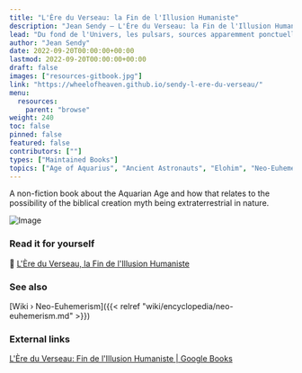 ```yaml
---
title: "L'Ère du Verseau: la Fin de l'Illusion Humaniste"
description: "Jean Sendy — L'Ère du Verseau: la Fin de l'Illusion Humaniste (1970)"
lead: "Du fond de l'Univers, les pulsars, sources apparemment ponctuelles, envoient des \"giclées\" de fréquences stables, dont le tracé apprait semblabe à celui des ondes qu'émet le cerveau et que transcrivent les encéphalogrammes. Dans cet Univers où tout est rayonnement, ondes et fréquences, l'honnête homme perd pied. Le live de Jean Sendy constitue d'une part un guide à travers les embûches des données scientifiquesqui bouleversent l'Univers rassurant d'hier et, de l'autre, une exploration des conséquences que ces ouvertures nouvelles ont sur la place de l'Homme dans l'Univers. L'homme peut-il continuer à être un 'produit de série, issue de n'importe quel couple qui procréait en pensant à autre chose, ou allons-nous être constraints de ne tenir pour 'homme', que le produit raisonné d'un couple conscient, qui l'aura conçu, élévé et façonné comme une oeuvre d'art? Toutes les idées reçues sont à reprendre de fond en comble. C'est la fin de la rassurante illusion humaniste. La réponse aux questions posées, la solution aux problèmes qui nous menacent, Jean Sendy ne l'espère que 'venant des cieux' -de ces cieux où la science d'aujourd'hui redécouvre les 'innombrables mondes habités' dont le Moyen-Âge affirmait l'existence, et dont il tirait la certitude des textes de la Tradition."
author: "Jean Sendy"
date: 2022-09-20T00:00:00+00:00
lastmod: 2022-09-20T00:00:00+00:00
draft: false
images: ["resources-gitbook.jpg"]
link: "https://wheelofheaven.github.io/sendy-l-ere-du-verseau/"
menu:
  resources:
    parent: "browse"
weight: 240
toc: false
pinned: false
featured: false
contributors: [""]
types: ["Maintained Books"]
topics: ["Age of Aquarius", "Ancient Astronauts", "Elohim", "Neo-Euhemerism", "Precession"]
---
```


A non-fiction book about the Aquarian Age and how that relates to the possibility of the biblical creation myth being extraterrestrial in nature.

![Image](images/l-ere-du-verseau-book.jpg "L'Ère du Verseau, 1970 — Jean Sendy")

### Read it for yourself

📖  [L\'Ère du Verseau, la Fin de l\'Illusion Humaniste](https://wheelofheaven.github.io/sendy-l-ere-du-verseau/)

### See also

[Wiki › Neo-Euhemerism]({{< relref "wiki/encyclopedia/neo-euhemerism.md" >}})</br>

### External links

[L\'Ère du Verseau: Fin de l\'Illusion Humaniste | Google Books](https://books.google.ch/books/about/L_%C3%A8re_du_Verseau.html)</br>
